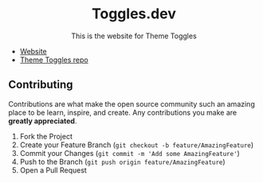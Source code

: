 <div align="center">
<h1 >Toggles.dev</h1>
  <p>This is the website for Theme Toggles</p>  
</p>
</div>

* [Website](https://toggles.dev)
* [Theme Toggles repo](https://github.com/AlfieJones/theme-toggles)

## Contributing

Contributions are what make the open source community such an amazing place to be learn, inspire, and create. Any contributions you make are **greatly appreciated**.

1. Fork the Project
2. Create your Feature Branch (`git checkout -b feature/AmazingFeature`)
3. Commit your Changes (`git commit -m 'Add some AmazingFeature'`)
4. Push to the Branch (`git push origin feature/AmazingFeature`)
5. Open a Pull Request
